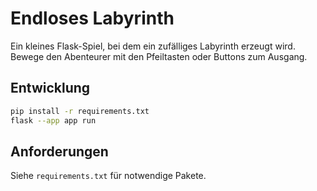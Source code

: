# Endloses Labyrinth

Ein kleines Flask-Spiel, bei dem ein zufälliges Labyrinth erzeugt wird. Bewege den Abenteurer mit den Pfeiltasten oder Buttons zum Ausgang.

## Entwicklung

```bash
pip install -r requirements.txt
flask --app app run
```

## Anforderungen

Siehe `requirements.txt` für notwendige Pakete.
